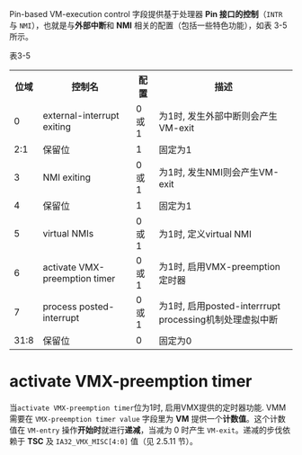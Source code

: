 
Pin-based VM-execution control 字段提供基于处理器 **Pin 接口的控制**（`INTR` 与 `NMI`），也就是与**外部中断**和 **NMI** 相关的配置（包括一些特色功能），如表 3-5 所示。

表3-5

<table>
  <tr>
    <th>位域</th>
    <th>控制名</th>
    <th>配置</th>
    <th>描述</th>
  </tr>
  <tr>
    <td>0</td>
    <td>external-interrupt exiting</td>
    <td>0或1</td>
    <td>为1时, 发生外部中断则会产生VM-exit</td>
  </tr>
  <tr>
    <td>2:1</td>
    <td>保留位</td>
    <td>1</td>
    <td>固定为1</td>
  </tr>
  <tr>
    <td>3</td>
    <td>NMI exiting</td>
    <td>0或1</td>
    <td>为1时, 发生NMI则会产生VM-exit</td>
  </tr>
  <tr>
    <td>4</td>
    <td>保留位</td>
    <td>1</td>
    <td>固定为1</td>
  </tr>
  <tr>
    <td>5</td>
    <td>virtual NMIs</td>
    <td>0或1</td>
    <td>为1时, 定义virtual NMI</td>
  </tr>
  <tr>
    <td>6</td>
    <td>activate VMX-preemption timer</td>
    <td>0或1</td>
    <td>为1时, 启用VMX-preemption定时器</td>
  </tr>
  <tr>
    <td>7</td>
    <td>process posted-interrupt</td>
    <td>0或1</td>
    <td>为1时, 启用posted-interrrupt processing机制处理虚拟中断</td>
  </tr>
  <tr>
    <td>31:8</td>
    <td>保留位</td>
    <td>0</td>
    <td>固定为0</td>
  </tr>
</table>






# activate VMX-preemption timer

当`activate VMX-preemption timer`位为1时, 启用VMX提供的定时器功能. VMM 需要在 `VMX-preemption timer value` 字段里为 **VM** 提供一个**计数值**。这个计数值在 `VM-entry` 操作**开始时**就进行**递减**，当减为 0 时产生 `VM-exit`。递减的步伐依赖于 **TSC** 及 `IA32_VMX_MISC[4:0]` 值（见 2.5.11 节）。



